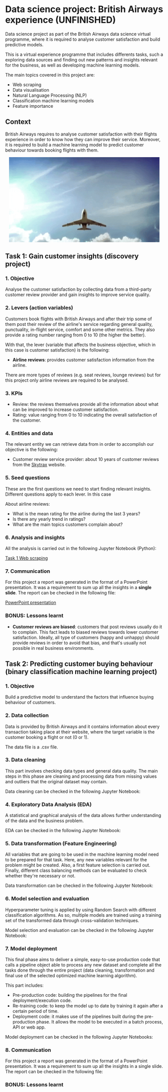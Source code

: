 # Data science project: British Airways experience (UNFINISHED)
Data science project as part of the British Airways data science virtual programme, where it is required to analyse customer satisfaction and build predictive models.

This is a virtual experience programme that includes differents tasks, such a exploring data sources and finding out new patterns and insights relevant for the business, as well as developing machine learning models.

The main topics covered in this project are:

- Web scraping
- Data visualisation
- Natural Language Processing (NLP)
- Classification machine learning models
- Feature importance


## Context
British Airways requires to analyse customer satisfaction with their flights experience in order to know how they can improve their service. Moreover, it is required to build a machine learning model to predict customer behaviour towards booking flights with them.

<p align="center">
  <img width="480" height="270" src="https://github.com/luis-cj/data-science-british-airways/blob/main/images/airplane-gif.gif">
</p>


## Task 1: Gain customer insights (discovery project)

### 1. Objective
Analyse the customer satisfaction by collecting data from a third-party customer review provider and gain insights to improve service quality.


### 2. Levers (action variables)
Customers book flights with British Airways and after their trip some of them post their review of the airline's service regarding general quality, punctuality, in-flight service, comfort and some other metrics. They also provide a rating number ranging from 0 to 10 (the higher the better).

With that, the lever (variable that affects the business objective, which in this case is customer satisfaction) is the following:

- **Airline reviews**: provides customer satisfaction information from the airline.

There are more types of reviews (e.g. seat reviews, lounge reviews) but for this project only airline reviews are required to be analysed.

### 3. KPIs
- Review: the reviews themselves provide all the information about what can be improved to increase customer satisfaction.
- Rating: value ranging from 0 to 10 indicating the overall satisfaction of the customer.

### 4. Entities and data
The relevant entity we can retrieve data from in order to accomplish our objective is the following:

- Customer review service provider: about 10 years of customer reviews from the [Skytrax](https://www.airlinequality.com/airline-reviews/british-airways) website. 

### 5. Seed questions
These are the first questions we need to start finding relevant insights. Different questions apply to each lever. In this case

About airline reviews:

- What is the mean rating for the airline during the last 3 years?
- Is there any yearly trend in ratings?
- What are the main topics customers complain about?

### 6. Analysis and insights
All the analysis is carried out in the following Jupyter Notebook (Python):

[Task 1 Web scraping](https://github.com/luis-cj/data-science-british-airways/blob/main/Task1.ipynb)

### 7. Communication
For this project a report was generated in the format of a PowerPoint presentation. It was a requirement to sum up all the insights in a **single slide**.
The report can be checked in the following file:

[PowerPoint presentation](https://github.com/luis-cj/data-science-british-airways/blob/main/Task%201%20Analysis%20Summary.pptx)

### BONUS: Lessons learnt

- **Customer reviews are biased**: customers that post reviews usually do it to complain. This fact leads to biased reviews towards lower customer satisfaction. Ideally, all type of customers (happy and unhappy) should provide reviews in order to avoid that bias, and that's usually not possible in real business environments.

## Task 2: Predicting customer buying behaviour (binary classification machine learning project)

### 1. Objective
Build a predictive model to understand the factors that influence buying behaviour of customers.

### 2. Data collection
Data is provided by British Airways and it contains information about every transaction taking place at their website, where the target variable is the customer booking a flight or not (0 or 1).

The data file is a .csv file.

### 3. Data cleaning
This part involves checking data types and general data quality. The main steps in this phase are cleaning and processing data from missing values and outliers that the original dataset may contain.

Data cleaning can be checked in the following Jupyter Notebook:


### 4. Exploratory Data Analysis (EDA)
A statistical and graphical analysis of the data allows further understanding of the data and the business problem. 

EDA can be checked in the following Jupyter Notebook:


### 5. Data transformation (Feature Engineering)
All variables that are going to be used in the machine learning model need to be prepared for that task. Here, any new variables relevant for the problem might be created. Also, a first feature selection is carried out. Finally, different class balancing methods can be evaluated to check whether they're necessary or not.

Data transformation can be checked in the following Jupyter Notebook:


### 6. Model selection and evaluation
Hyperparameter tuning is applied by using Random Search with different classification algorithms. As so, multiple models are trained using a training set of the transformed data through cross-validation techniques. 

Model selection and evaluation can be checked in the following Jupyter Notebook:

### 7. Model deployment
This final phase aims to deliver a simple, easy-to-use production code that calls a pipeline object able to process any new dataset and complete all the tasks done through the entire project (data cleaning, transformation and final use of the selected optimized machine learning algorithm).

This part includes:

- Pre-production code: building the pipelines for the final deployment/execution code.
- Re-training code: to keep the model up to date by training it again after a certain period of time.
- Deployment code: it makes use of the pipelines built during the pre-production phase. It allows the model to be executed in a batch process, API or web app.

Model deployment can be checked in the following Jupyter Notebooks:




### 8. Communication
For this project a report was generated in the format of a PowerPoint presentation. It was a requirement to sum up all the insights in a single slide.
The report can be checked in the following file:

### BONUS: Lessons learnt

